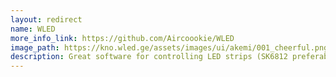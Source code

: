 ```yaml
---
layout: redirect
name: WLED 
more_info_link: https://github.com/Aircoookie/WLED
image_path: https://kno.wled.ge/assets/images/ui/akemi/001_cheerful.png
description: Great software for controlling LED strips (SK6812 preferably).
---
```

